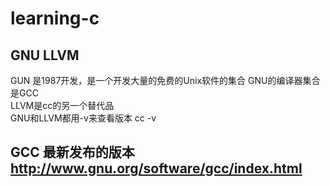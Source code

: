 # learning-c

## GNU LLVM
 GUN 是1987开发，是一个开发大量的免费的Unix软件的集合 GNU的编译器集合是GCC  
 LLVM是cc的另一个替代品  
 GNU和LLVM都用-v来查看版本
 cc -v  

 ## GCC 最新发布的版本 http://www.gnu.org/software/gcc/index.html  
 

